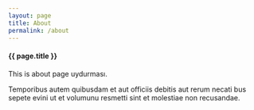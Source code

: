 ```yaml
---
layout: page
title: About
permalink: /about
---
```

<h4>{{ page.title }}</h4>

This is about page uydurması.

Temporibus autem quibusdam et aut officiis debitis aut rerum necati bus sepete evini ut et volumunu resmetti sint et molestiae non recusandae.